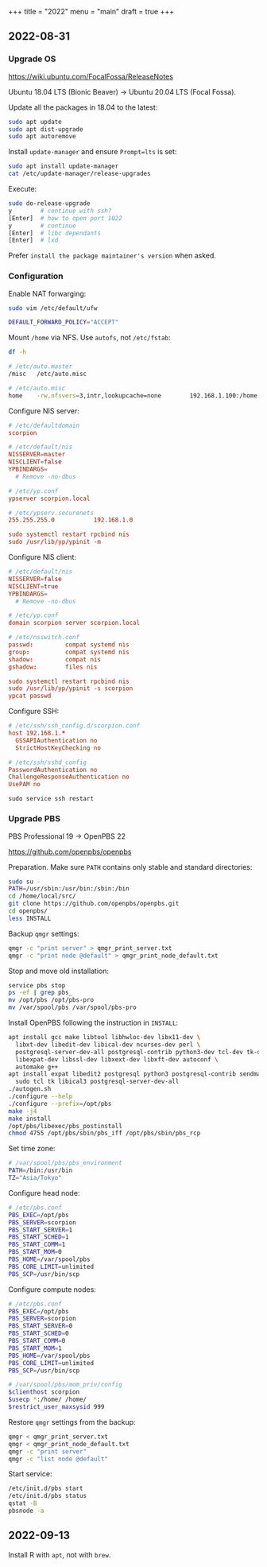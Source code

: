 +++
title = "2022"
menu = "main"
draft = true
+++

## 2022-08-31

### Upgrade OS

<https://wiki.ubuntu.com/FocalFossa/ReleaseNotes>

Ubuntu 18.04 LTS (Bionic Beaver) → Ubuntu 20.04 LTS (Focal Fossa).

Update all the packages in 18.04 to the latest:
```sh
sudo apt update
sudo apt dist-upgrade
sudo apt autoremove
```

Install `update-manager` and ensure `Prompt=lts` is set:
```sh
sudo apt install update-manager
cat /etc/update-manager/release-upgrades
```

Execute:
```sh
sudo do-release-upgrade
y        # continue with ssh?
[Enter]  # how to open port 1022
y        # continue
[Enter]  # libc dependants
[Enter]  # lxd
```

Prefer `install the package maintainer's version` when asked.

### Configuration

Enable NAT forwarging:
```sh
sudo vim /etc/default/ufw

DEFAULT_FORWARD_POLICY="ACCEPT"
```

Mount `/home` via NFS. Use `autofs`, not `/etc/fstab`:
```sh
df -h

# /etc/auto.master
/misc   /etc/auto.misc

# /etc/auto.misc
home    -rw,nfsvers=3,intr,lookupcache=none        192.168.1.100:/home
```

Configure NIS server:
```conf
# /etc/defaultdomain
scorpion

# /etc/default/nis
NISSERVER=master
NISCLIENT=false
YPBINDARGS=
  # Remove -no-dbus

# /etc/yp.conf
ypserver scorpion.local

# /etc/ypserv.securenets
255.255.255.0           192.168.1.0

sudo systemctl restart rpcbind nis
sudo /usr/lib/yp/ypinit -m
```

Configure NIS client:
```conf
# /etc/default/nis
NISSERVER=false
NISCLIENT=true
YPBINDARGS=
  # Remove -no-dbus

# /etc/yp.conf
domain scorpion server scorpion.local

# /etc/nsswitch.conf
passwd:         compat systemd nis
group:          compat systemd nis
shadow:         compat nis
gshadow:        files nis

sudo systemctl restart rpcbind nis
sudo /usr/lib/yp/ypinit -s scorpion
ypcat passwd
```

Configure SSH:
```conf
# /etc/ssh/ssh_config.d/scorpion.conf
host 192.168.1.*
  GSSAPIAuthentication no
  StrictHostKeyChecking no

# /etc/ssh/sshd_config
PasswordAuthentication no
ChallengeResponseAuthentication no
UsePAM no
```
`sudo service ssh restart`


### Upgrade PBS

PBS Professional 19 → OpenPBS 22

<https://github.com/openpbs/openpbs>

Preparation. Make sure `PATH` contains only stable and standard directories:
```sh
sudo su -
PATH=/usr/sbin:/usr/bin:/sbin:/bin
cd /home/local/src/
git clone https://github.com/openpbs/openpbs.git
cd openpbs/
less INSTALL
```

Backup `qmgr` settings:
```sh
qmgr -c "print server" > qmgr_print_server.txt
qmgr -c "print node @default" > qmgr_print_node_default.txt
```

Stop and move old installation:
```sh
service pbs stop
ps -ef | grep pbs_
mv /opt/pbs /opt/pbs-pro
mv /var/spool/pbs /var/spool/pbs-pro
```

Install OpenPBS following the instruction in `INSTALL`:
```sh
apt install gcc make libtool libhwloc-dev libx11-dev \
  libxt-dev libedit-dev libical-dev ncurses-dev perl \
  postgresql-server-dev-all postgresql-contrib python3-dev tcl-dev tk-dev swig \
  libexpat-dev libssl-dev libxext-dev libxft-dev autoconf \
  automake g++
apt install expat libedit2 postgresql python3 postgresql-contrib sendmail-bin \
  sudo tcl tk libical3 postgresql-server-dev-all
./autogen.sh
./configure --help
./configure --prefix=/opt/pbs
make -j4
make install
/opt/pbs/libexec/pbs_postinstall
chmod 4755 /opt/pbs/sbin/pbs_iff /opt/pbs/sbin/pbs_rcp
```

Set time zone:
```sh
# /var/spool/pbs/pbs_environment
PATH=/bin:/usr/bin
TZ="Asia/Tokyo"
```

Configure head node:
```sh
# /etc/pbs.conf
PBS_EXEC=/opt/pbs
PBS_SERVER=scorpion
PBS_START_SERVER=1
PBS_START_SCHED=1
PBS_START_COMM=1
PBS_START_MOM=0
PBS_HOME=/var/spool/pbs
PBS_CORE_LIMIT=unlimited
PBS_SCP=/usr/bin/scp
```

Configure compute nodes:
```sh
# /etc/pbs.conf
PBS_EXEC=/opt/pbs
PBS_SERVER=scorpion
PBS_START_SERVER=0
PBS_START_SCHED=0
PBS_START_COMM=0
PBS_START_MOM=1
PBS_HOME=/var/spool/pbs
PBS_CORE_LIMIT=unlimited
PBS_SCP=/usr/bin/scp

# /var/spool/pbs/mom_priv/config
$clienthost scorpion
$usecp *:/home/ /home/
$restrict_user_maxsysid 999
```

Restore `qmgr` settings from the backup:
```sh
qmgr < qmgr_print_server.txt
qmgr < qmgr_print_node_default.txt
qmgr -c "print server"
qmgr -c "list node @default"
```

Start service:
```sh
/etc/init.d/pbs start
/etc/init.d/pbs status
qstat -B
pbsnode -a
```


## 2022-09-13

Install R with `apt`, not with `brew`.
